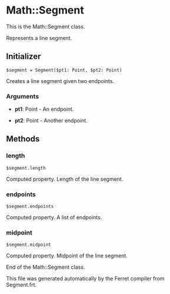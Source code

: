 # Math::Segment

This is the Math::Segment class.

Represents a line segment.


## Initializer

```
$segment = Segment($pt1: Point, $pt2: Point)
```

Creates a line segment given two endpoints.


### Arguments

* __pt1__: Point - An endpoint.

* __pt2__: Point - Another endpoint.

## Methods

### length

```
$segment.length
```

Computed property. Length of the line segment.



### endpoints

```
$segment.endpoints
```

Computed property. A list of endpoints.



### midpoint

```
$segment.midpoint
```

Computed property. Midpoint of the line segment.





End of the Math::Segment class.

This file was generated automatically by the Ferret compiler from
Segment.frt.